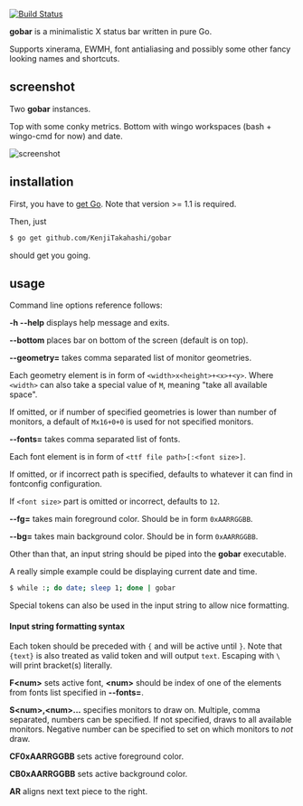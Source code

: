 [![Build Status](https://travis-ci.org/KenjiTakahashi/gobar.png?branch=master)](https://travis-ci.org/KenjiTakahashi/gobar)

**gobar** is a minimalistic X status bar written in pure Go.

Supports xinerama, EWMH, font antialiasing and possibly some other fancy looking names and shortcuts.

## screenshot

Two **gobar** instances.

Top with some conky metrics.
Bottom with wingo workspaces (bash + wingo-cmd for now) and date.

![screenshot](https://copy.com/eIedmSWFgREV)

## installation

First, you have to [get Go](http://golang.org/doc/install). Note that version >= 1.1 is required.

Then, just

```bash
$ go get github.com/KenjiTakahashi/gobar
```

should get you going.

## usage

Command line options reference follows:

**-h --help** displays help message and exits.

**--bottom** places bar on bottom of the screen (default is on top).

**--geometry=** takes comma separated list of monitor geometries.

Each geometry element is in form of `<width>x<height>+<x>+<y>`. Where `<width>` can also take a special value of `M`, meaning "take all available space".

If omitted, or if number of specified geometries is lower than number of monitors, a default of `Mx16+0+0` is used for not specified monitors.

**--fonts=** takes comma separated list of fonts.

Each font element is in form of `<ttf file path>[:<font size>]`.

If omitted, or if incorrect path is specified, defaults to whatever it can find in fontconfig configuration.

If `<font size>` part is omitted or incorrect, defaults to `12`.

**--fg=** takes main foreground color. Should be in form `0xAARRGGBB`.

**--bg=** takes main background color. Should be in form `0xAARRGGBB`.

Other than that, an input string should be piped into the **gobar** executable.

A really simple example could be displaying current date and time.
```bash
$ while :; do date; sleep 1; done | gobar
```

Special tokens can also be used in the input string to allow nice formatting.

#### Input string formatting syntax

Each token should be preceded with `{` and will be active until `}`. Note that `{text}` is also treated as valid token and will output `text`. Escaping with `\` will print bracket(s) literally.

**F&lt;num&gt;** sets active font, **&lt;num&gt;** should be index of one of the elements from fonts list specified in **--fonts=**.

**S&lt;num&gt;,&lt;num&gt;...** specifies monitors to draw on. Multiple, comma separated, numbers can be specified. If not specified, draws to all available monitors. Negative number can be specified to set on which monitors to *not* draw.

**CF0xAARRGGBB** sets active foreground color.

**CB0xAARRGGBB** sets active background color.

**AR** aligns next text piece to the right.
